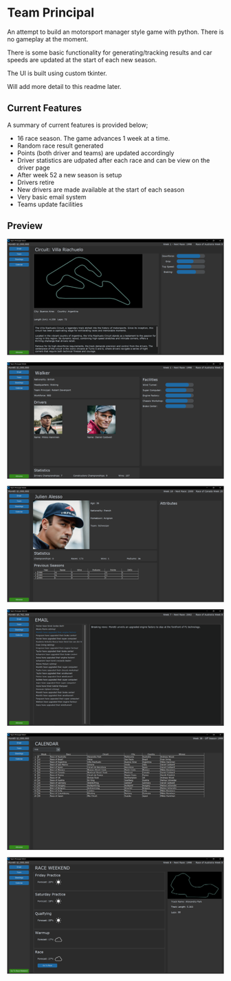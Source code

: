 # Team Principal

An attempt to build an motorsport manager style game with python. There is no gameplay at the moment.

There is some basic functionality for generating/tracking results and car speeds are updated at the start of each new season.

The UI is built using custom tkinter.

Will add more detail to this readme later.

## Current Features

A summary of current features is provided below;

- 16 race season. The game advances 1 week at a time.
- Random race result generated
- Points (both driver and teams) are updated accordingly
- Driver statistics are udpated after each race and can be view on the driver page
- After week 52 a new season is setup
- Drivers retire
- New drivers are made available at the start of each season
- Very basic email system
- Teams update facilities

## Preview

![Circuit](images/circuit_page.PNG)

![Circuit](images/team_page.PNG)

![Circuit](images/driver_page.PNG)

![Circuit](images/email_page.PNG)

![Circuit](images/calander_page.PNG)

![Circuit](images/race_weekend_page.PNG)